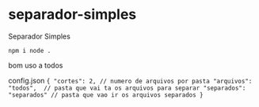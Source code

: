 # separador-simples
Separador Simples

`npm i
node .`

bom uso a todos

config.json
`
{
    "cortes": 2, // numero de arquivos por pasta
    "arquivos": "todos",  // pasta que vai ta os arquivos para separar
    "separados": "separados" // pasta que vao ir os arquivos separados
}
`
